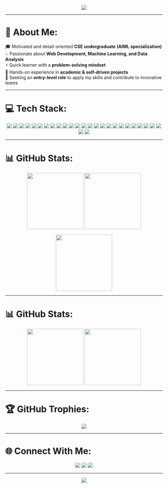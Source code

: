 <!-- Banner or Typing SVG -->
<p align="center">
  <img src="https://readme-typing-svg.herokuapp.com?font=Orbitron&size=30&color=FF00FF&center=true&vCenter=true&width=700&lines=Hey+There!+👋;I'm+Somnath+Paul;CSE+Undergrad+%7C+AIML+Enthusiast;Web+Dev+%7C+ML+%7C+Data+Analytics;Always+Learning+New+Things!+🚀">
</p>

---

# 💫 About Me:
🎓 Motivated and detail-oriented **CSE undergraduate (AIML specialization)**  
💡 Passionate about **Web Development, Machine Learning, and Data Analysis**  
⚡ Quick learner with a **problem-solving mindset**  
🚀 Hands-on experience in **academic & self-driven projects**  
🎯 Seeking an **entry-level role** to apply my skills and contribute to innovative teams  

---

# 💻 Tech Stack:
<p align="center">
  
<!-- Programming -->
<img src="https://img.shields.io/badge/Java-ED8B00?style=for-the-badge&logo=openjdk&logoColor=white"/>
<img src="https://img.shields.io/badge/C-00599C?style=for-the-badge&logo=c&logoColor=white"/>
<img src="https://img.shields.io/badge/C++-00599C?style=for-the-badge&logo=cplusplus&logoColor=white"/>
<img src="https://img.shields.io/badge/Python-3776AB?style=for-the-badge&logo=python&logoColor=ffdd54"/>

<!-- Web -->
<img src="https://img.shields.io/badge/HTML5-E34F26?style=for-the-badge&logo=html5&logoColor=white"/>
<img src="https://img.shields.io/badge/CSS3-1572B6?style=for-the-badge&logo=css3&logoColor=white"/>
<img src="https://img.shields.io/badge/Django-092E20?style=for-the-badge&logo=django&logoColor=white"/>
<img src="https://img.shields.io/badge/Flask-000000?style=for-the-badge&logo=flask&logoColor=white"/>
<img src="https://img.shields.io/badge/FastAPI-005571?style=for-the-badge&logo=fastapi&logoColor=white"/>
<img src="https://img.shields.io/badge/Spring-6DB33F?style=for-the-badge&logo=spring&logoColor=white"/>

<!-- Databases -->
<img src="https://img.shields.io/badge/MySQL-4479A1?style=for-the-badge&logo=mysql&logoColor=white"/>
<img src="https://img.shields.io/badge/SQLite-07405E?style=for-the-badge&logo=sqlite&logoColor=white"/>
<img src="https://img.shields.io/badge/MongoDB-4EA94B?style=for-the-badge&logo=mongodb&logoColor=white"/>
<img src="https://img.shields.io/badge/Oracle-F80000?style=for-the-badge&logo=oracle&logoColor=white"/>

<!-- ML / Data -->
<img src="https://img.shields.io/badge/TensorFlow-FF6F00?style=for-the-badge&logo=tensorflow&logoColor=white"/>
<img src="https://img.shields.io/badge/PyTorch-EE4C2C?style=for-the-badge&logo=pytorch&logoColor=white"/>
<img src="https://img.shields.io/badge/scikit--learn-F7931E?style=for-the-badge&logo=scikit-learn&logoColor=white"/>
<img src="https://img.shields.io/badge/Keras-D00000?style=for-the-badge&logo=keras&logoColor=white"/>
<img src="https://img.shields.io/badge/Pandas-150458?style=for-the-badge&logo=pandas&logoColor=white"/>
<img src="https://img.shields.io/badge/Numpy-013243?style=for-the-badge&logo=numpy&logoColor=white"/>
<img src="https://img.shields.io/badge/Matplotlib-000000?style=for-the-badge&logo=Matplotlib&logoColor=white"/>

<!-- Cloud & Tools -->
<img src="https://img.shields.io/badge/AWS-FF9900?style=for-the-badge&logo=amazon-aws&logoColor=white"/>
<img src="https://img.shields.io/badge/Google%20Cloud-4285F4?style=for-the-badge&logo=google-cloud&logoColor=white"/>
<img src="https://img.shields.io/badge/Firebase-039BE5?style=for-the-badge&logo=firebase"/>
<img src="https://img.shields.io/badge/Docker-0db7ed?style=for-the-badge&logo=docker&logoColor=white"/>
<img src="https://img.shields.io/badge/Git-F05033?style=for-the-badge&logo=git&logoColor=white"/>
<img src="https://img.shields.io/badge/GitHub-181717?style=for-the-badge&logo=github&logoColor=white"/>

</p>

---

# 📊 GitHub Stats:
<p align="center">
  <img src="https://github-readme-stats.vercel.app/api?username=paul8478&theme=radical&hide_border=false&include_all_commits=true&count_private=true" height="180px"/>
  <img src="https://github-readme-streak-stats.herokuapp.com/?user=paul8478&theme=radical&hide_border=false" height="180px"/>
</p>

<p align="center">
  <img src="https://github-readme-stats.vercel.app/api/top-langs/?username=paul8478&theme=radical&hide_border=false&include_all_commits=true&count_private=true&layout=compact" height="180px"/>
</p>

---

# 📊 GitHub Stats:
<p align="center">
  <img src="https://github-readme-stats.vercel.app/api?username=paul8478&theme=radical&hide_border=false&include_all_commits=true&count_private=true" height="180px"/>
  <img src="https://github-readme-streak-stats.herokuapp.com/?user=paul8478&theme=radical&hide_border=false" height="180px"/>
</p>

---

# 🏆 GitHub Trophies:
<p align="center">
  <img src="https://github-profile-trophy.vercel.app/?username=paul8478&theme=dracula&no-frame=true&no-bg=false&margin-w=15"/>
</p>

---

# 🌐 Connect With Me:
<p align="center">
  <a href="https://www.linkedin.com/in/YOUR-REAL-LINKEDIN"><img src="https://img.shields.io/badge/LinkedIn-%230077B5.svg?&style=for-the-badge&logo=linkedin&logoColor=white"/></a>
  <a href="mailto:YOUR-REAL-EMAIL@gmail.com"><img src="https://img.shields.io/badge/Gmail-D14836?&style=for-the-badge&logo=gmail&logoColor=white"/></a>
  <a href="https://your-portfolio-link.com"><img src="https://img.shields.io/badge/Portfolio-000000?style=for-the-badge&logo=firefox&logoColor=FF7139"/></a>
</p>

---

<p align="center"> 
  <img src="https://visitcount.itsvg.in/api?id=paul8478&label=Profile%20Views&color=1&icon=5&pretty=true"/>
</p>
